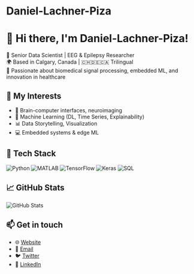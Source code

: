 # Daniel-Lachner-Piza

# 👋 Hi there, I'm Daniel-Lachner-Piza!

💼 Senior Data Scientist | EEG & Epilepsy Researcher  
🌍 Based in Calgary, Canada | 🇨🇭🇩🇪🇨🇦 Trilingual  
🧠 Passionate about biomedical signal processing, embedded ML, and innovation in healthcare

## 🚀 My Interests
- 🔬 Brain-computer interfaces, neuroimaging
- 🤖 Machine Learning (DL, Time Series, Explainability)
- 📊 Data Storytelling, Visualization
- 💻 Embedded systems & edge ML

## 🧰 Tech Stack
![Python](https://img.shields.io/badge/Python-3776AB?style=for-the-badge&logo=python&logoColor=white)
![MATLAB](https://img.shields.io/badge/MATLAB-0076A8?style=for-the-badge&logo=mathworks&logoColor=white)
![TensorFlow](https://img.shields.io/badge/TensorFlow-FF6F00?style=for-the-badge&logo=tensorflow&logoColor=white)
![Keras](https://img.shields.io/badge/Keras-D00000?style=for-the-badge&logo=keras&logoColor=white)
![SQL](https://img.shields.io/badge/SQL-4479A1?style=for-the-badge&logo=postgresql&logoColor=white)

## 📈 GitHub Stats
![GitHub Stats](https://github-readme-stats.vercel.app/api?username=dalapiz&show_icons=true&theme=calm)

## 📫 Get in touch
- 🌐 [Website](https://yourwebsite.com)  
- 📧 [Email](mailto:you@example.com)  
- 🐦 [Twitter](https://twitter.com/yourhandle)  
- 💼 [LinkedIn](https://linkedin.com/in/yourprofile)
